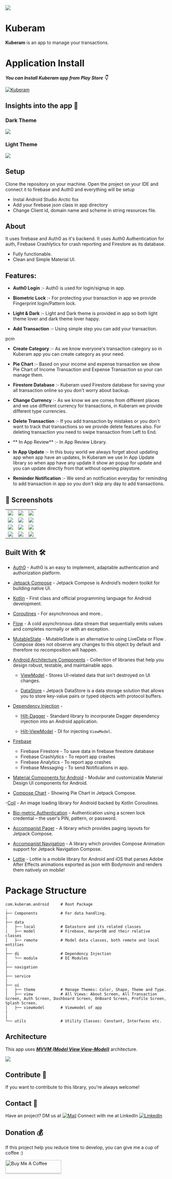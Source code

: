 ![](media/home_design.png)

# **Kuberam**

**Kuberam** is an app to manage your transactions.

# Application Install

***You can Install Kuberam app from Play Store 👇***

[![Kuberam](https://img.shields.io/badge/Kuberam✅-APK-red.svg?style=for-the-badge&logo=googleplay)](https://play.google.com/store/apps/details?id=com.kuberam.android)

## Insights into the app 🔎
### Dark Theme
![](media/kuberam_dark_poster.png)

### Light Theme
![](media/kuberam_light_poster.png)

## Setup
Clone the repository on your machine. Open the project on your IDE and connect it to firebase and Auth0 and everything will be setup

- Instal Android Studio Arctic fox
- Add your firebase json class in app directory
- Change Client id, domain name and scheme in string resources file.

## About

It uses firebase and Auth0 as it's backend. It uses Auth0 Authentication for auth, Firebase Crashlytics for crash reporting and Firestore as its database.

- Fully functionable.
- Clean and Simple Material UI.


## Features:
- **Auth0 Login** :- Auth0 is used for login/signup in app.

- **Biometric Lock** :- For protecting your transaction in app we provide Fingerprint login/Pattern lock.

- **Light & Dark** :- Light and Dark theme is provided in app so both light theme lover and dark theme lover happy.

- **Add Transaction** :- Using simple step you can add your transaction.

pcm
- **Create Category** :- As we know everyone's transaction category so in Kuberam app you can create category as your need.

- **Pie Chart** :- Based on your income and expense transaction we show Pie Chart of Income Transaction and Expense Transaction so your can manage them.

- **Firestore Database** :- Kuberam used Firestore database for saving your all transaction online so you don't worry about backup.

- **Change Currency** :- As we know we are comes from different places and we use different currency for transactions, in Kuberam we provide different type currencies.

- **Delete Transaction** :- If you add transaction by mistakes or you don't want to track that transactions so we provide delete features also. For deleting transaction you need to swipe transaction from Left to End.

- ** In App Review** :- In App Review Library.
- **In App Update** :- In this busy world we always forget about updating app when app have an updates, In Kuberam we use In App Update library so when app have any update it show an popup for update and you can update directly from that without opening playstore.

- **Reminder Notification** :- We send an notification everyday for reminding to add transaction in app so you don't skip any day to add transactions.

## 📸 Screenshots

||||
|:----------------------------------------:|:-----------------------------------------:|:-----------------------------------------: |
| ![](media/light_login.png) | ![](media/light_dashboard.png) | ![](media/light_bottom_drawer.png) |
| ![](media/light_add_category.png)  | ![](media/light_add_transaction.png) | ![](media/light_profile.png)    |
| ![](media/dark_login.png) | ![](media/dark_dashboard_data.png)    | ![](media/dark_drawer.png)      |
|![](media/dark_category.png)  |![](media/dark_add_transaction.png)  |![](media/dark_profile.png)      |

## Built With 🛠
- [Auth0](https://auth0.com/) -  Auth0 is an easy to implement, adaptable authentication and authorization platform.

- [Jetpack Compose](https://developer.android.com/jetpack/compose) - Jetpack Compose is Android’s modern toolkit for building native UI.

- [Kotlin](https://kotlinlang.org/) - First class and official programming language for Android development.

- [Coroutines](https://kotlinlang.org/docs/reference/coroutines-overview.html) - For asynchronous and more..

- [Flow](https://kotlin.github.io/kotlinx.coroutines/kotlinx-coroutines-core/kotlinx.coroutines.flow/-flow/) - A cold asynchronous data stream that sequentially emits values and completes normally or with an exception.

- [MutableState](https://developer.android.com/jetpack/compose/state) - MutableState is an alternative to using LiveData or Flow . Compose does not observe any changes to this object by default and therefore no recomposition will happen.

- [Android Architecture Components](https://developer.android.com/topic/libraries/architecture) - Collection of libraries that help you design robust, testable, and maintainable apps.

  - [ViewModel](https://developer.android.com/topic/libraries/architecture/viewmodel) - Stores UI-related data that isn't destroyed on UI changes.

  - [DataStore](https://developer.android.com/topic/libraries/architecture/datastore) - Jetpack DataStore is a data storage solution that allows you to store key-value pairs or typed objects with protocol buffers.

- [Dependency Injection](https://developer.android.com/training/dependency-injection) -
  - [Hilt-Dagger](https://dagger.dev/hilt/) - Standard library to incorporate Dagger dependency injection into an Android application.

  - [Hilt-ViewModel](https://developer.android.com/training/dependency-injection/hilt-jetpack) - DI for injecting `ViewModel`.

- [Firebase](https://firebase.google.com)
    - Firebase Firestore - To save data in firebase firestore database
    - Firebase Crashlytics - To report app crashes
    - Firebase Analytics - To report app crashes
    - Firebase Messaging - To send Notifications in app.

- [Material Components for Android](https://github.com/material-components/material-components-android) - Modular and customizable Material Design UI components for Android.

- [Compose Chart](https://github.com/humawork/compose-charts)  - Showing Pie Chart in Jetpack Compose.

-[Coil](https://coil-kt.github.io/coil/compose/) - An image loading library for Android backed by Kotlin Coroutines.

- [Bio-metric Authentication](https://developer.android.com/training/sign-in/biometric-auth) - Authentication using a screen lock credential – the user's PIN, pattern, or password.

- [Accompanist Pager](https://google.github.io/accompanist/pager/) - A library which provides paging layouts for Jetpack Compose.

- [Accompanist Navigation](https://google.github.io/accompanist/navigation-animation/) - A library which provides Compose Animation support for Jetpack Navigation Compose.

- [Lottie](https://github.com/airbnb/lottie-android) - Lottie is a mobile library for Android and iOS that parses Adobe After Effects animations exported as json with Bodymovin and renders them natively on mobile!
# Package Structure

    com.kuberam.android     # Root Package
    .
    ├── Components          # For data handling.
    |
    ├── data
    |   ├── local           # Datastore and its related classes
    |   ├── model           # Firebase, HarperDB and their relative classes
    │   ├── remote          # Model data classes, both remote and local entities
    |
    ├── di                  # Dependency Injection
    │   └── module          # DI Modules
    |
    ├── navigation
    |
    ├── service
    |
    ├── ui
    |   ├── theme           # Manage Themes: Color, Shape, Theme and Type.
    │   ├── view            # All Views: About Screen, All Transaction Screen, Auth Screen, Dashboard Screen, OnBoard Screen, Profile Screen, Splash Screen.
    │   ├── viewmodel       # Viewmodel of app
    |
    |
    └── utils               # Utility Classes: Constant, Interfaces etc.


## Architecture
This app uses [***MVVM (Model View View-Model)***](https://developer.android.com/jetpack/docs/guide#recommended-app-arch) architecture.

![](media/mvvm.png)

## Contribute 🤝

If you want to contribute to this library, you're always welcome!

## Contact 📩

Have an project? DM us at [![Mail](https://img.shields.io/badge/Gmail-green.svg?style=for-the-badge&logo=gmail)](mailto://rohitjakhar940@gmail.com)
Connect with me at LinkedIn [![LinkedIn](https://img.shields.io/badge/LinkedIn-red.svg?style=for-the-badge&logo=linkedin)](https://www.linkedin.com/in/rohitjakhar0/)

## Donation 💰

If this project help you reduce time to develop, you can give me a cup of coffee :)

<a href="https://www.buymeacoffee.com/rohitjakhar" target="_blank"><img src="https://www.buymeacoffee.com/assets/img/custom_images/yellow_img.png" alt="Buy Me A Coffee" style="height: 41px !important;width: 174px !important;box-shadow: 0px 3px 2px 0px rgba(190, 190, 190, 0.5) !important;-webkit-box-shadow: 0px 3px 2px 0px rgba(190, 190, 190, 0.5) !important;" ></a>

<br>